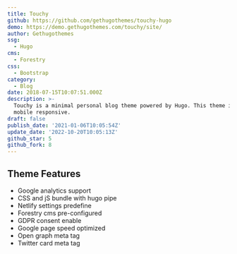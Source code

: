 ```yaml
---
title: Touchy
github: https://github.com/gethugothemes/touchy-hugo
demo: https://demo.gethugothemes.com/touchy/site/
author: Gethugothemes
ssg:
  - Hugo
cms:
  - Forestry
css:
  - Bootstrap
category:
  - Blog
date: 2018-07-15T10:07:51.000Z
description: >-
  Touchy is a minimal personal blog theme powered by Hugo. This theme is 100%
  mobile responsive.
draft: false
publish_date: '2021-01-06T10:05:54Z'
update_date: '2022-10-20T10:05:13Z'
github_star: 5
github_fork: 8
---
```

## Theme Features

- Google analytics support
- CSS and jS bundle with hugo pipe
- Netlify settings predefine
- Forestry cms pre-configured
- GDPR consent enable
- Google page speed optimized
- Open graph meta tag
- Twitter card meta tag
